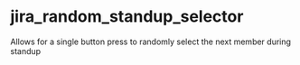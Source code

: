 # jira_random_standup_selector
Allows for a single button press to randomly select the next member during standup
